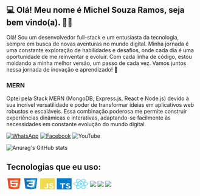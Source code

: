 ## 💻 Olá! Meu nome é Michel Souza Ramos, seja bem vindo(a). 🖖🏻
<p>
Olá! Sou um desenvolvedor full-stack e um entusiasta da tecnologia, sempre em busca de novas aventuras no mundo digital. Minha jornada é uma constante exploração de habilidades e desafios, onde cada dia é uma oportunidade de me reinventar e evoluir. Com cada linha de código, estou moldando a minha melhor versão, um passo de cada vez. Vamos juntos nessa jornada de inovação e aprendizado! 🚀
</p>
<h3>MERN</h3>
<p>
  Optei pela Stack MERN (MongoDB, Express.js, React e Node.js) devido à sua incrível versatilidade e poder de transformar ideias em aplicativos web robustos e escaláveis. Essa combinação poderosa me permite construir experiências dinâmicas e interativas, adaptando-se facilmente às necessidades em constante evolução do mundo digital.
</p>

[![WhatsApp](https://img.shields.io/badge/WhatsApp-25D366?style=for-the-badge&logo=whatsapp&logoColor=white)](https://wa.me/5548996592026)
[![Facebook](https://img.shields.io/badge/Facebook-1877F2?style=for-the-badge&logo=facebook&logoColor=white)](https://www.facebook.com/profile.php?id=61571291982970)
![YouTube](	https://img.shields.io/badge/YouTube-FF0000?style=for-the-badge&logo=youtube&logoColor=white)

![Anurag's GitHub stats](https://github-readme-stats.vercel.app/api?username=m1ch3lr4m0s&show_icons=true&theme=dracula)



  
## Tecnologias que eu uso:
  
  <div style="display: block">
  <img align="center" alt="Michel-HTML" height="30" width="40" src="https://raw.githubusercontent.com/devicons/devicon/master/icons/html5/html5-original.svg">
  <img align="center" alt="Michel-CSS" height="30" width="40" src="https://raw.githubusercontent.com/devicons/devicon/master/icons/css3/css3-original.svg">
  <img align="center" alt="Michel-Js" height="30" width="40" src="https://raw.githubusercontent.com/devicons/devicon/master/icons/javascript/javascript-plain.svg">
  <img align="center" alt="Michel-Ts" height="30" width="40" src="https://raw.githubusercontent.com/devicons/devicon/master/icons/typescript/typescript-plain.svg">
  <img align="center" alt="Michel-React" height="30" width="40" src="https://raw.githubusercontent.com/devicons/devicon/master/icons/react/react-original.svg">
  <img align="center" height="60px"src="https://cdn.jsdelivr.net/gh/devicons/devicon@latest/icons/nodejs/nodejs-original-wordmark.svg" />
  <img align="center" height="40px" src="https://cdn.jsdelivr.net/gh/devicons/devicon@latest/icons/linux/linux-original.svg" />
  <img align="center" height="40px" src="https://cdn.jsdelivr.net/gh/devicons/devicon@latest/icons/git/git-original.svg" />
          
          
          
</div>


 <!-- ## Ultimos vídeos:
 - [Curso JS]()
 -->


